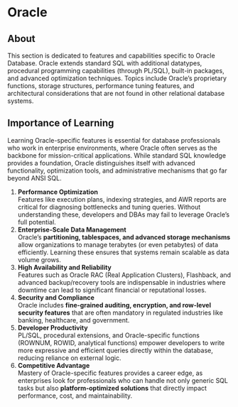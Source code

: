 # Oracle

## About

This section is dedicated to features and capabilities specific to Oracle Database. Oracle extends standard SQL with additional datatypes, procedural programming capabilities (through PL/SQL), built-in packages, and advanced optimization techniques. Topics include Oracle’s proprietary functions, storage structures, performance tuning features, and architectural considerations that are not found in other relational database systems.

## Importance of Learning

Learning Oracle-specific features is essential for database professionals who work in enterprise environments, where Oracle often serves as the backbone for mission-critical applications. While standard SQL knowledge provides a foundation, Oracle distinguishes itself with advanced functionality, optimization tools, and administrative mechanisms that go far beyond ANSI SQL.

1. **Performance Optimization**\
   Features like execution plans, indexing strategies, and AWR reports are critical for diagnosing bottlenecks and tuning queries. Without understanding these, developers and DBAs may fail to leverage Oracle’s full potential.
2. **Enterprise-Scale Data Management**\
   Oracle’s **partitioning, tablespaces, and advanced storage mechanisms** allow organizations to manage terabytes (or even petabytes) of data efficiently. Learning these ensures that systems remain scalable as data volume grows.
3. **High Availability and Reliability**\
   Features such as Oracle RAC (Real Application Clusters), Flashback, and advanced backup/recovery tools are indispensable in industries where downtime can lead to significant financial or reputational losses.
4. **Security and Compliance**\
   Oracle includes **fine-grained auditing, encryption, and row-level security features** that are often mandatory in regulated industries like banking, healthcare, and government.
5. **Developer Productivity**\
   PL/SQL, procedural extensions, and Oracle-specific functions (ROWNUM, ROWID, analytical functions) empower developers to write more expressive and efficient queries directly within the database, reducing reliance on external logic.
6. **Competitive Advantage**\
   Mastery of Oracle-specific features provides a career edge, as enterprises look for professionals who can handle not only generic SQL tasks but also **platform-optimized solutions** that directly impact performance, cost, and maintainability.
